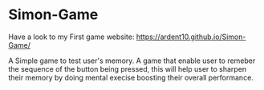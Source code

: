 # Simon-Game

Have a look to my First game website: https://ardent10.github.io/Simon-Game/

A Simple game to test user's memory.
A game that enable user to remeber the sequence of the button being pressed, this will help user to sharpen their memory
by doing mental execise boosting their overall performance.
